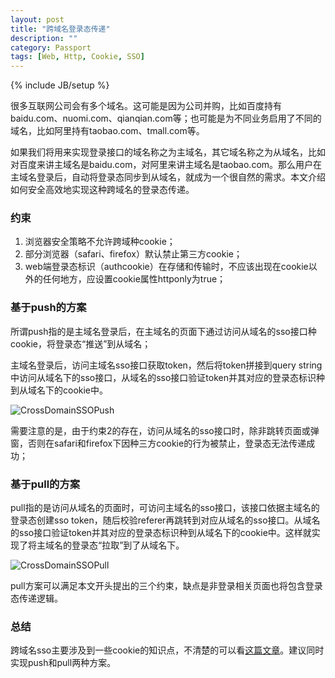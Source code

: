 ```yaml
---
layout: post
title: "跨域名登录态传递"
description: ""
category: Passport 
tags: [Web, Http, Cookie, SSO]
---
```

{% include JB/setup %}

很多互联网公司会有多个域名。这可能是因为公司并购，比如百度持有baidu.com、nuomi.com、qianqian.com等；也可能是为不同业务启用了不同的域名，比如阿里持有taobao.com、tmall.com等。

如果我们将用来实现登录接口的域名称之为主域名，其它域名称之为从域名，比如对百度来讲主域名是baidu.com，对阿里来讲主域名是taobao.com。那么用户在主域名登录后，自动将登录态同步到从域名，就成为一个很自然的需求。本文介绍如何安全高效地实现这种跨域名的登录态传递。

### 约束

1. 浏览器安全策略不允许跨域种cookie；
2. 部分浏览器（safari、firefox）默认禁止第三方cookie；
3. web端登录态标识（authcookie）在存储和传输时，不应该出现在cookie以外的任何地方，应设置cookie属性httponly为true；

### 基于push的方案

所谓push指的是主域名登录后，在主域名的页面下通过访问从域名的sso接口种cookie，将登录态“推送”到从域名；

主域名登录后，访问主域名sso接口获取token，然后将token拼接到query string中访问从域名下的sso接口，从域名的sso接口验证token并其对应的登录态标识种到从域名下的cookie中。

![CrossDomainSSOPush](http://zhaox.github.io/assets/images/CrossDomainSSOPush.png)

需要注意的是，由于约束2的存在，访问从域名的sso接口时，除非跳转页面或弹窗，否则在safari和firefox下因种三方cookie的行为被禁止，登录态无法传递成功；

### 基于pull的方案

pull指的是访问从域名的页面时，可访问主域名的sso接口，该接口依据主域名的登录态创建sso token，随后校验referer再跳转到对应从域名的sso接口。从域名的sso接口验证token并其对应的登录态标识种到从域名下的cookie中。这样就实现了将主域名的登录态“拉取”到了从域名下。

![CrossDomainSSOPull](http://zhaox.github.io/assets/images/CrossDomainSSOPull.png)

pull方案可以满足本文开头提出的三个约束，缺点是非登录相关页面也将包含登录态传递逻辑。

### 总结

跨域名sso主要涉及到一些cookie的知识点，不清楚的可以看[这篇文章](http://zhaox.github.io/security/2017/02/11/cookie-and-passport-security)。建议同时实现push和pull两种方案。